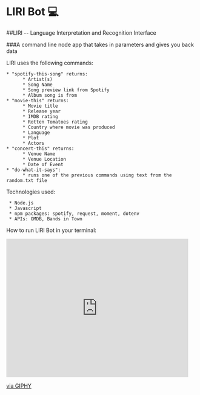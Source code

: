 # LIRI Bot  :computer:

##LIRI -- Language Interpretation and Recognition Interface

###A command line node app that takes in parameters and gives you back data

LIRI uses the following commands:
    
    * "spotify-this-song" returns:
          * Artist(s)
          * Song Name
          * Song preview link from Spotify
          * Album song is from
    * "movie-this" returns:
          * Movie title
          * Release year
          * IMDB rating
          * Rotten Tomatoes rating
          * Country where movie was produced
          * Language
          * Plot
          * Actors
    * "concert-this" returns:
          * Venue Name
          * Venue Location
          * Date of Event
    * "do-what-it-says":
          * runs one of the previous commands using text from the random.txt file
        
 
 Technologies used:
  
     * Node.js
     * Javascript
     * npm packages: spotify, request, moment, dotenv
     * APIs: OMDB, Bands in Town
     
 How to run LIRI Bot in your terminal:
 
 <iframe src="https://giphy.com/embed/MnEMZtsDtPhnJsBdYR" width="480" height="364" frameBorder="0" class="giphy-embed" allowFullScreen></iframe><p><a href="https://giphy.com/gifs/MnEMZtsDtPhnJsBdYR">via GIPHY</a></p>
 
 
 
 
 
 
 
 
    

  
